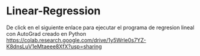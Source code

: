 # Linear-Regression
De click en el siguiente enlace para ejecutar el programa de regresion lineal con AutoGrad creado en Python
https://colab.research.google.com/drive/1y5WrIe0s7YZ-K8dnsLuV1eMtaeee8XfX?usp=sharing
